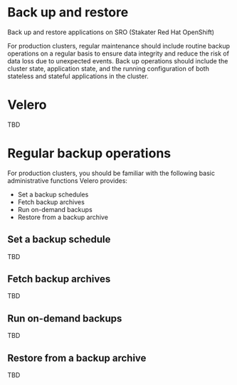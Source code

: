 # Back up and restore

Back up and restore applications on SRO (Stakater Red Hat OpenShift)

For production clusters, regular maintenance should include routine backup operations on a regular basis to ensure data integrity and reduce the risk of data loss due to unexpected events. Back up operations should include the cluster state, application state, and the running configuration of both stateless and stateful applications in the cluster.

# Velero

TBD

# Regular backup operations

For production clusters, you should be familiar with the following basic administrative functions Velero provides:

- Set a backup schedules
- Fetch backup archives
- Run on-demand backups
- Restore from a backup archive

## Set a backup schedule

TBD

## Fetch backup archives

TBD

## Run on-demand backups

TBD

## Restore from a backup archive

TBD
